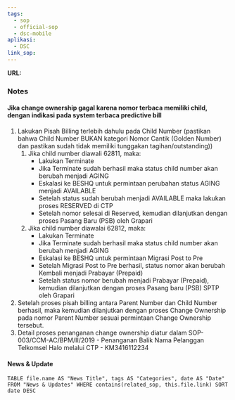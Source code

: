 ```yaml
---
tags:
  - sop
  - official-sop
  - dsc-mobile
aplikasi:
  - DSC
link_sop:
---
```

**URL:**

### Notes
#### Jika change ownership gagal karena nomor terbaca memiliki child, dengan indikasi pada system terbaca predictive bill
1. Lakukan Pisah Billing terlebih dahulu pada Child Number (pastikan bahwa Child Number BUKAN kategori Nomor Cantik (Golden Number) dan pastikan sudah tidak memiliki tunggakan tagihan/outstanding))
	1.  Jika child number diawali 62811, maka:
		- Lakukan Terminate
		-  Jika Terminate sudah berhasil maka status child number akan berubah menjadi AGING
		- Eskalasi ke BESHQ untuk permintaan perubahan status AGING menjadi AVAILABLE
		- Setelah status sudah berubah menjadi AVAILABLE maka lakukan proses RESERVED di CTP
		- Setelah nomor selesai di Reserved, kemudian dilanjutkan dengan proses Pasang Baru (PSB) oleh Grapari
	2.  Jika child number diawalai 62812, maka:
		-  Lakukan Terminate
		- Jika Terminate sudah berhasil maka status child number akan berubah menjadi AGING 
		- Eskalasi ke BESHQ untuk permintaan Migrasi Post to Pre
		- Setelah Migrasi Post to Pre berhasil, status nomor akan berubah Kembali menjadi Prabayar (Prepaid)
		- Setelah status nomor berubah menjadi Prabayar (Prepaid), kemudian dilanjutkan dengan proses Pasang baru (PSB) SPTP oleh Grapari
2. Setelah proses pisah billing antara Parent Number dan Child Number berhasil, maka kemudian dilanjutkan dengan proses Change Ownership pada nomor Parent Number sesuai permintaan Change Ownership tersebut.
3. Detail proses penanganan change ownership diatur dalam SOP-003/CCM-AC/BPM/II/2019 - Penanganan Balik Nama Pelanggan Telkomsel Halo melalui CTP - KM3416112234



#### News & Update
```dataview
TABLE file.name AS "News Title", tags AS "Categories", date AS "Date" FROM "News & Updates" WHERE contains(related_sop, this.file.link) SORT date DESC
```

